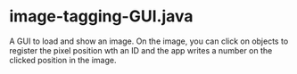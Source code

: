 # image-tagging-GUI.java
A GUI to load and show an image. On the image, you can click on objects to register the pixel position wth an ID and the app writes a number on the clicked position in the image.
